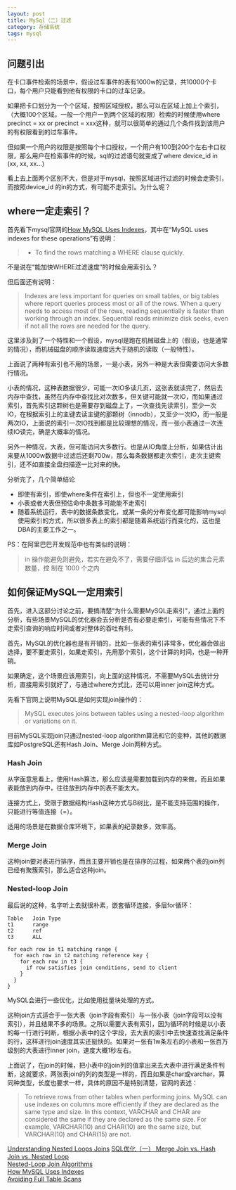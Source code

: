 ```yaml
---
layout: post
title: MySql（二）过滤
category: 存储系统
tags: mysql
---
```



## 问题引出

在卡口事件检索的场景中，假设过车事件的表有1000w的记录，共10000个卡口，每个用户只能看到他有权限的卡口的过车记录。

如果把卡口划分为一个个区域，按照区域授权，那么可以在区域上加上个索引，（大概100个区域，一般一个用户一到两个区域的权限）检索的时候使用where precinct = xx or precinct = xxx这种，就可以很简单的通过几个条件找到该用户的有权限看到的过车事件。

但如果一个用户的权限是按照每个卡口授权，一个用户有100到200个左右卡口权限，那么用户在检索事件的时候，sql的过滤语句就变成了where device_id in (xx, xx, xx...)

看上去上面两个区别不大，但是对于mysql，按照区域进行过滤的时候会走索引，而按照device_id 的in的方式，有可能不走索引。为什么呢？

## where一定走索引？
首先看下mysql官网的[How MySQL Uses Indexes](https://dev.mysql.com/doc/refman/8.0/en/mysql-indexes.html)，其中在“MySQL uses indexes for these operations”有说明：

> - To find the rows matching a WHERE clause quickly.

不是说在“能加快WHERE过滤速度”的时候会用索引么？

但后面还有说明：

> Indexes are less important for queries on small tables, or big tables where report queries process most or all of the rows. When a query needs to access most of the rows, reading sequentially is faster than working through an index. Sequential reads minimize disk seeks, even if not all the rows are needed for the query.

这里涉及到了一个特性和一个假设，mysql是跑在机械磁盘上的（假设，也是通常的情况），而机械磁盘的顺序读取速度远大于随机的读取（一般特性）。

上面说了两种有索引也不用的场景，一是小表，另外一种是大表但需要访问大多数行情况。

小表的情况，这种表数据很少，可能一次IO多读几页，这张表就读完了，然后去内存中查找，虽然在内存中查找比对次数多，但关键可能就一次IO，而如果通过索引，首先索引这颗树也是需要存到磁盘上了，一次查找先读索引，至少一次IO，在根据索引上的主键去读主键的那颗树（innodb），又至少一次IO，而一般是两次IO，上面说的索引一次IO找到都是比较理想的情况，而一张小表通过一次连续IO读完，确是大概率的情况。

另外一种情况，大表，但可能访问大多数行。也是从IO角度上分析，如果估计出来要从1000w数据中过滤后还剩700w，那么每条数据都走次索引，走次主键索引，还不如直接全盘扫描逐一比对来的快。

分析完了，几个简单结论

- 即使有索引，即使where条件在索引上，但也不一定使用索引
- 小表或者大表但预估命中条数多可能能不走索引
- 随着系统运行，表中的数据条数变化，或某一条的分布变化都可能影响mysql使用索引的方式，所以很多表上的索引都是随着系统运行而变化的，这也是DBA的主要工作之一。

PS：在阿里巴巴开发规范中也有类似的说明：
>  in 操作能避免则避免，若实在避免不了，需要仔细评估 in 后边的集合元素数量，控
> 制在 1000 个之内

## 如何保证MySQL一定用索引

首先，进入这部分讨论之前，要搞清楚“为什么需要MySQL走索引”，通过上面的分析，有些场景MySQL的优化器会去分析是否有必要走索引，可能有些情况下不走索引查询的响应时间或者对整体的吞吐有利。

首先，MySQL的优化器也是有开销的，比如一张表的索引非常多，优化器会做出选择，要不要走索引，如果走索引，先用那个索引，这个计算的时间，也是一种开销。

如果确定，这个场景应该用索引，向上面的这种情况，不需要MySQL去统计分析，直接用索引就好了，与通过where方式比，还可以用inner join这种方式。

先看下官网上说明MySQL是如何实现join操作的：

> MySQL executes joins between tables using a nested-loop algorithm or variations on it.

目前MySQL实现join只通过nested-loop algorithm算法和它的变种，其他的数据库如PostgreSQL还有Hash Join、Merge Join两种方式。

### Hash Join
从字面意思看上，使用Hash算法，那么应该是需要加载到内存的来做，而且如果表能放到内存中，往往放到内存中的表不能太大。

连接方式上，受限于数据结构Hash这种方式与B树比，是不能支持范围的操作，只能进行等值连接（=）。

适用的场景是在数据仓库环境下，如果表的纪录数多，效率高。

### Merge Join
这种join要对表进行排序，而且主要开销也是在排序的过程，如果两个表的join列已经有聚簇索引，那么适合这种join。

### Nested-loop Join
最后说的这种，名字听上去就很朴素，嵌套循环连接，多层for循环：

```
Table   Join Type
t1      range
t2      ref
t3      ALL

for each row in t1 matching range {
  for each row in t2 matching reference key {
    for each row in t3 {
      if row satisfies join conditions, send to client
    }
  }
}
```
MySQL会进行一些优化，比如使用批量块处理的方式。

这种join方式适合于一张大表（join字段有索引）与一张小表（join字段可以没有索引），并且结果不多的场景。之所以需要大表有索引，因为循环的时候是以小表的每一行进行判断，根据小表中的这个字段，去大表的索引中去快速查找满足条件的行，这样进行join速度其实还挺快的。如果对一张有1w条左右的小表和一张百万级别的大表进行inner join，速度大概1秒左右。

上面说了，在join的时候，把小表中的join列的值拿出来去大表中进行满足条件判断，这就要求，两张表join的列的类型是一样的，而且如果是char或varchar，算同种类型，长度也要求一样，具体的原因不是特别清楚，官网的表述：

> To retrieve rows from other tables when performing joins. MySQL can use indexes on columns more efficiently if they are declared as the same type and size. In this context, VARCHAR and CHAR are considered the same if they are declared as the same size. For example, VARCHAR(10) and CHAR(10) are the same size, but VARCHAR(10) and CHAR(15) are not.

[Understanding Nested Loops Joins](https://docs.microsoft.com/en-us/previous-versions/sql/sql-server-2008-r2/ms191318(v=sql.105))  
[SQL优化（一） Merge Join vs. Hash Join vs. Nested Loop](http://www.jasongj.com/2015/03/07/Join1/)  
[Nested-Loop Join Algorithms](https://dev.mysql.com/doc/refman/5.7/en/nested-loop-joins.html)  
[How MySQL Uses Indexes](https://dev.mysql.com/doc/refman/8.0/en/mysql-indexes.html)  
[Avoiding Full Table Scans](https://dev.mysql.com/doc/refman/8.0/en/table-scan-avoidance.html)  